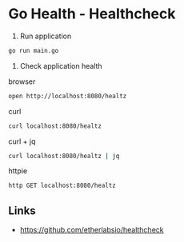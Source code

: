 
# Go Health - Healthcheck

1. Run application

  ```bash
  go run main.go
  ```

1. Check application health

  browser
  ```bash
  open http://localhost:8080/healtz
  ```

  curl
  ```bash
  curl localhost:8080/healtz
  ```

  curl + jq
  ```bash
  curl localhost:8080/healtz | jq
  ```

  httpie
  ```bash
  http GET localhost:8080/healtz
  ```

## Links

- https://github.com/etherlabsio/healthcheck
